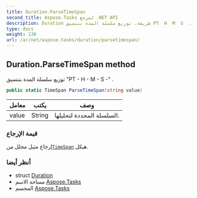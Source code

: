 ```yaml
---
title: Duration.ParseTimeSpan
second_title: Aspose.Tasks لمرجع .NET API
description: Duration طريقة. توزيع سلسلة المدة بتنسيق PT  H  M  S  .
type: docs
weight: 130
url: /ar/net/aspose.tasks/duration/parsetimespan/
---
```

## Duration.ParseTimeSpan method

توزيع سلسلة المدة بتنسيق "PT - H - M - S -" .

```csharp
public static TimeSpan ParseTimeSpan(string value)
```

| معامل | يكتب | وصف |
| --- | --- | --- |
| value | String | السلسلة المحددة لتحليلها. |

### قيمة الإرجاع

إرجاع مثيل محلل من[`TimeSpan`](../timespan/) هيكل.

### أنظر أيضا

* struct [Duration](../)
* مساحة الاسم [Aspose.Tasks](../../duration/)
* المجسم [Aspose.Tasks](../../../)


